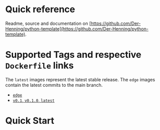 # Quick reference

Readme, source and documentation on [https://github.com/Der-Henning/python-template](https://github.com/Der-Henning/python-template).

# Supported Tags and respective `Dockerfile` links

 The `latest` images represent the latest stable release.
 The `edge` images contain the latest commits to the main branch.

- [`edge`](https://github.com/Der-Henning/python-template/blob/main/Dockerfile)
- [`v0.1`, `v0.1.0`, `latest`](https://github.com/Der-Henning/python-template/blob/v0.1.0/Dockerfile)

# Quick Start
